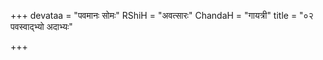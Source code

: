 +++
devataa = "पवमानः सोमः"
RShiH = "अवत्सारः"
ChandaH = "गायत्री"
title = "०२ पवस्वाद्भ्यो अदाभ्यः"

+++
